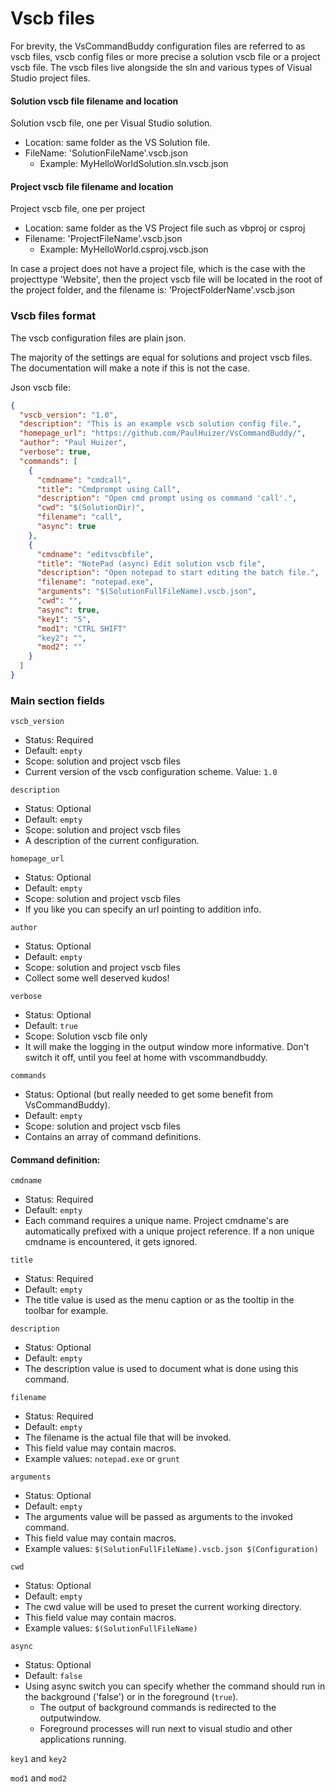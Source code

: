 # Vscb files

For brevity, the VsCommandBuddy configuration files are referred to as vscb files, vscb config files or more precise a solution 
vscb file or a project vscb file. The vscb files live alongside the sln and various types of Visual Studio project files.

#### Solution vscb file filename and location
Solution vscb file, one per Visual Studio solution.
- Location: same folder as the VS Solution file.
- FileName: 'SolutionFileName'.vscb.json
  - Example: MyHelloWorldSolution.sln.vscb.json

#### Project vscb file filename and location
Project vscb file, one per project
- Location: same folder as the VS Project file such as vbproj or csproj
- Filename: 'ProjectFileName'.vscb.json
  - Example: MyHelloWorld.csproj.vscb.json

In case a project does not have a project file, which is the case with the projecttype
'Website', then the project vscb file will be located in the root of the project folder, and
the filename is: 'ProjectFolderName'.vscb.json

### Vscb files format
The vscb configuration files are plain json. 

The majority of the settings are equal for solutions and project vscb files. The documentation will make a note if this is not the case.

Json vscb file:

```json
{
  "vscb_version": "1.0",
  "description": "This is an example vscb solution config file.",
  "homepage_url": "https://github.com/PaulHuizer/VsCommandBuddy/",
  "author": "Paul Huizer",
  "verbose": true,
  "commands": [
    {
      "cmdname": "cmdcall",
      "title": "Cmdprompt using Call",
      "description": "Open cmd prompt using os command 'call'.",
      "cwd": "$(SolutionDir)",
      "filename": "call",
      "async": true
    },
    {
      "cmdname": "editvscbfile",
      "title": "NotePad (async) Edit solution vscb file",
      "description": "Open notepad to start editing the batch file.",
      "filename": "notepad.exe",
      "arguments": "$(SolutionFullFileName).vscb.json",
      "cwd": "",
      "async": true,
      "key1": "5",
      "mod1": "CTRL SHIFT"
      "key2": "",
      "mod2": ""
    }
  ]
}
```

### Main section fields
`vscb_version`
- Status: Required
- Default: `empty`
- Scope: solution and project vscb files
- Current version of the vscb configuration scheme. Value: `1.0`

`description`
- Status: Optional
- Default: `empty`
- Scope: solution and project vscb files
- A description of the current configuration.

`homepage_url`
- Status: Optional
- Default: `empty`
- Scope: solution and project vscb files
- If you like you can specify an url pointing to addition info.

`author`
- Status: Optional
- Default: `empty`
- Scope: solution and project vscb files
- Collect some well deserved kudos!

`verbose`
- Status: Optional
- Default: `true`
- Scope: Solution vscb file only
- It will make the logging in the output window more informative. Don't switch it off, until you feel at home with vscommandbuddy.

`commands`
- Status: Optional (but really needed to get some benefit from VsCommandBuddy).
- Default: `empty`
- Scope: solution and project vscb files
- Contains an array of command definitions.

#### Command definition:

`cmdname`
- Status: Required
- Default: `empty`
- Each command requires a unique name. Project cmdname's are automatically prefixed with a unique project reference. If a non unique cmdname is encountered, it gets ignored.

`title`
- Status: Required
- Default: `empty`
- The title value is used as the menu caption or as the tooltip in the toolbar for example.

`description`
- Status: Optional
- Default: `empty`
- The description value is used to document what is done using this command.

`filename`
- Status: Required
- Default: `empty`
- The filename is the actual file that will be invoked. 
- This field value may contain macros.
- Example values: `notepad.exe` or `grunt`

`arguments`
- Status: Optional
- Default: `empty`
- The arguments value will be passed as arguments to the invoked command. 
- This field value may contain macros.
- Example values: `$(SolutionFullFileName).vscb.json $(Configuration)` 

`cwd`
- Status: Optional
- Default: `empty`
- The cwd value will be used to preset the current working directory. 
- This field value may contain macros.
- Example values: `$(SolutionFullFileName)` 

`async`
- Status: Optional
- Default: `false`
- Using async switch you can specify whether the command should run in the background ('false') or in the foreground (`true`).
  - The output of background commands is redirected to the outputwindow.
  - Foreground processes will run next to visual studio and other applications running.


`key1` and `key2`

`mod1` and `mod2`
    

